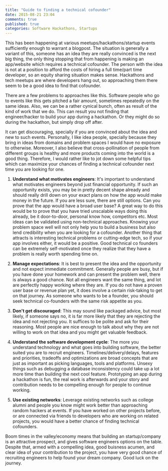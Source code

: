 ```yaml
---
title: "Guide to finding a technical cofounder"
date: 2015-08-21 23:04
comments: true
published: true
categories: Software Hackathons, Startups
---
```


This has been happening at various meetups/hackathons/startup events sufficiently enough to warrant a blogpost. The situation is generally a variant of this, someone has an idea they are really convinced is the next big thing, the only thing stopping that from happening is making an app/website which requires a technical cofounder. The person with the idea is not at a position to afford the costs of hiring a full time/part time developer, so an equity sharing situation makes sense. Hackathons and tech meetups are where developers hang out, so approaching them there seem to be a good idea to find that cofounder.

There are a few problems to approaches like this. Software people who go to events like this gets pitched a fair amount, sometimes repeatedly on the same ideas. Also, we can be a rather cynical bunch, often as result of the kind of work that we do. This can result you not finding that engineer/hacker to build your app during a hackathon. Or they might do so during the hackathon, but simply drop off after.

It can get discouraging, specially if you are convinced about the idea and new to such events. Personally, I like idea people, specially because they bring in ideas from domains and problem spaces I would have no exposure to otherwise. Moreover, I also believe that cross-pollination of people from different groups is healthy and more products coming into the world is a good thing. Therefore, I would rather like to jot down some helpful tips which can maximize your chances of finding a technical cofounder next time you are looking for one. 

1. **Understand what motivates engineers**: It's important to understand what motivates engineers beyond just financial opportunity. If such an opportunity exists, you may be in pretty decent shape already and should really drill down on your exact plans on how the app would make money in the future. If you are less sure, there are still options. Can you prove that the app would have a broad user base? A great way to do this would be to prove that you have tried unscalable ways doing this already, be it door-to-door, personal know how, competitors etc. Most ideas can be validated using non-technical approaches. Knowing your problem space well will not only help you to build a business but also lend credibility when you are looking for a cofounder. Another thing that attracts is interesting technical problems or cutting-edge tech, so if your app involves either, it would be a positive. Good technical co founders can be extremely self-motivated once they realize that they have a problem is really worth spending time on.

2. **Manage expectations**: It is best to present the idea and the opportunity and not expect immediate commitment. Generally people are busy, but if you have done your homework and can present the problem well, there is always a good chance. Not all engineers want the same thing, and lot are perfectly happy working where they are. If you do not have a proven user base or revenue plan yet, it does involve a certain risk-taking to get on that journey. As someone who wants to be a founder, you should seek technical co-founders with the same risk appetite as you.

<!-- more -->

3. **Don't get discouraged**: This may sound like packaged advice, but most likely, if someone says no, it is far more likely that they are rejecting the idea and not rejecting you. It suffices to be polite and ask for their reasoning. Most people are nice enough to talk about why they are not willing to work on that idea and you might get valuable feedback.

4. **Understand the software development cycle**: The more you understand technology and what goes into building software, the better suited you are to recruit engineers. Timelines/delivery/delays, features and priorities, tradeoffs and optimizations are broad concepts that are just as important as picking languages, tools and platforms. Unsexy things such as debugging a database inconsistency could take up a lot more time than building the next cool feature. Prototyping an app during a hackathon is fun, the real work is afterwards and your story and contribution needs to be compelling enough for people to continue working.

5. **Use existing networks**: Leverage existing networks such as college alumni and people you know might work better than approaching random hackers at events. If you have worked on other projects before, or are connected via friends to developers who are working on related projects, you would have a better chance of finding technical cofounders.

Boom times in the valley/economy means that building an startup/company is an attractive prospect, and gives software engineers options on the table. Despite that, armed with a compelling idea, good buisness acumen, and clear idea of your contribution to the project, you have very good chance of recruiting engineers to help found your dream company. Good luck on the journey.
